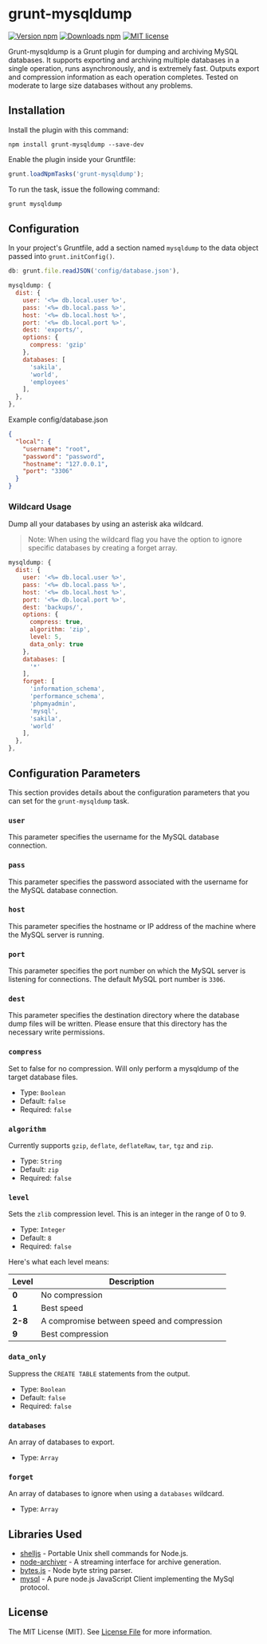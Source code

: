 # grunt-mysqldump

[![Version npm](https://img.shields.io/npm/v/grunt-mysqldump.svg)](https://www.npmjs.com/package/grunt-mysqldump)
[![Downloads npm](https://img.shields.io/npm/dt/grunt-mysqldump.svg)](https://www.npmjs.com/package/grunt-mysqldump)
[![MIT license](https://img.shields.io/npm/l/grunt-mysqldump.svg)](https://opensource.org/licenses/MIT)

Grunt-mysqldump is a Grunt plugin for dumping and archiving MySQL databases. It supports exporting and archiving multiple databases in a single operation, runs asynchronously, and is extremely fast. Outputs export and compression information as each operation completes. Tested on moderate to large size databases without any problems.

## Installation

Install the plugin with this command:

```shell
npm install grunt-mysqldump --save-dev
```

Enable the plugin inside your Gruntfile:

```js
grunt.loadNpmTasks('grunt-mysqldump');
```

To run the task, issue the following command:

```sh
grunt mysqldump
```

## Configuration

In your project's Gruntfile, add a section named `mysqldump` to the data object passed into `grunt.initConfig()`.

```js
db: grunt.file.readJSON('config/database.json'),    
```

```js  
mysqldump: {
  dist: {
    user: '<%= db.local.user %>',
    pass: '<%= db.local.pass %>',
    host: '<%= db.local.host %>',
    port: '<%= db.local.port %>',
    dest: 'exports/',
    options: {
      compress: 'gzip'
    },
    databases: [
      'sakila',
      'world',
      'employees'
    ],
  },
},
```

Example config/database.json

```json
{
  "local": {
    "username": "root",
    "password": "password",
    "hostname": "127.0.0.1",
    "port": "3306"
  }
}
```

### Wildcard Usage

Dump all your databases by using an asterisk aka wildcard. 

> Note: When using the wildcard flag you have the option to ignore specific databases by creating a forget array.

```js 
mysqldump: {
  dist: {
    user: '<%= db.local.user %>',
    pass: '<%= db.local.pass %>',
    host: '<%= db.local.host %>',
    port: '<%= db.local.port %>',
    dest: 'backups/',
    options: {
      compress: true,
      algorithm: 'zip',
      level: 5,
      data_only: true
    },
    databases: [
      '*'
    ],
    forget: [
      'information_schema',
      'performance_schema',
      'phpmyadmin',
      'mysql',
      'sakila',
      'world'
    ],
  },
},
```

## Configuration Parameters

This section provides details about the configuration parameters that you can set for the `grunt-mysqldump` task.

### `user`
This parameter specifies the username for the MySQL database connection. 

### `pass`
This parameter specifies the password associated with the username for the MySQL database connection.

### `host`
This parameter specifies the hostname or IP address of the machine where the MySQL server is running.

### `port`
This parameter specifies the port number on which the MySQL server is listening for connections. The default MySQL port number is `3306`.

### `dest`
This parameter specifies the destination directory where the database dump files will be written. Please ensure that this directory has the necessary write permissions.

### `compress`

Set to false for no compression. Will only perform a mysqldump of the target database files.

- Type: `Boolean`
- Default: `false`
- Required: `false`

### `algorithm`

Currently supports `gzip`, `deflate`, `deflateRaw`, `tar`, `tgz` and `zip`.

- Type: `String`
- Default: `zip`
- Required: `false`

### `level`
Sets the `zlib` compression level. This is an integer in the range of 0 to 9. 

- Type: `Integer`
- Default: `8`
- Required: `false`

Here's what each level means:

| Level | Description |
|-------|-------------|
| **0** | No compression |
| **1** | Best speed |
| **2-8** | A compromise between speed and compression |
| **9** | Best compression |

### `data_only`

Suppress the `CREATE TABLE` statements from the output.

- Type: `Boolean`
- Default: `false`
- Required: `false`

### `databases`

An array of databases to export. 
- Type: `Array`

### `forget`

An array of databases to ignore when using a `databases` wildcard.

- Type: `Array`

## Libraries Used

+ [shelljs](https://github.com/arturadib/shelljs) - Portable Unix shell commands for Node.js.
+ [node-archiver](https://github.com/ctalkington/node-archiver) - A streaming interface for archive generation.
+ [bytes.js](https://github.com/visionmedia/bytes.js) - Node byte string parser.
+ [mysql](https://github.com/felixge/node-mysql) - A pure node.js JavaScript Client implementing the MySql protocol.

## License

The MIT License (MIT). See [License File](LICENSE) for more information.
```